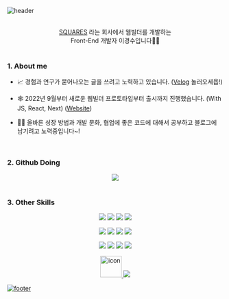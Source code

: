 ![header](https://capsule-render.vercel.app/api?type=waving&color=7F7FD5&text=KyungSoo%20%20&height=200&fontSize=90&fontColor=ffffff)

<br />

<div align="center">
  <a href="https://qshop.ai">SQUARES</a> 라는 회사에서 웹빌더를 개발하는 
</div>
<div align="center">
  Front-End 개발자 이경수입니다👋🏻
</div>

<br />

### 1. About me

- 📈 경험과 연구가 묻어나오는 글을 쓰려고 노력하고 있습니다. ([Velog](https://velog.io/@keinn51) 놀러오세욥!)

- 🕸 2022년 9월부터 새로운 웹빌더 프로토타입부터 출시까지 진행했습니다. (With JS, React, Next) ([Website](https://qshop.ai/))
- 💪🏻 올바른 성장 방법과 개발 문화, 협업에 좋은 코드에 대해서 공부하고 블로그에 남기려고 노력중입니다~!

<br/>

### 2. Github Doing

<div align='center'>
  <img src="https://github-profile-trophy.vercel.app/?username=keinn51&margin-w=15&row=2&column=4">
</div>

<!--

<br/>

<div align='center'>
  <img style="height:180px" src="https://github-readme-stats.vercel.app/api/top-langs/?username=keinn51&layout=compact&hide_border=true&bg_color=30,91eae4,86A8E7&title_color=fff&text_color=fff" />
</div>

-->

<br/>

### 3. Other Skills

<p align=center>
  <img src="https://img.shields.io/badge/React-1572B6?style=flat&logo=React&logoColor=white"/>
  <img src="https://img.shields.io/badge/Redux-764ABC?style=flat&logo=Redux&logoColor=white"/>
  <img src="https://img.shields.io/badge/Recoil-000000?style=flat&logoColor=white"/>
  <img src="https://img.shields.io/badge/TypeScript-3178C6?style=flat-square&logo=TypeScript&logoColor=white"/>
<p>
<p align=center>

  <img src="https://img.shields.io/badge/EmotionJS-5B0BB5?style=flat&logoColor=white"/>
  <img src="https://img.shields.io/badge/SCSS-5B0BB5?style=flat&logoColor=white"/>
  <img src="https://img.shields.io/badge/Jira-0052CC?style=flat&logo=Jira&logoColor=white"/>
  <img src="https://img.shields.io/badge/Express-000000?style=flat&logo=Express&logoColor=white"/>
</p>
<p align=center>
  <img src="https://img.shields.io/badge/Firebase-FFCA28?style=flat&logo=Firebase&logoColor=white"/>
  <img src="https://img.shields.io/badge/GitHub Pages-222222?style=flat&logo=GitHub Pages&logoColor=white"/>
  <img src="https://img.shields.io/badge/Jest-C21325?style=flat&logo=Jest&logoColor=white"/>
  <img src="https://img.shields.io/badge/Swagger-85EA2D?style=flat&logo=Swagger&logoColor=white"/>
</p>  
<p align=center>
  <a href="https://github.com/keinn51"><img src="https://techstack-generator.vercel.app/github-icon.svg" alt="icon" width="50" height="50" />
  <img src="https://img.shields.io/badge/Tistory-FF5722?style=flat&logo=Blogger&logoColor=white"/>
</p>

![footer](https://capsule-render.vercel.app/api?section=footer&type=waving&color=7F7FD5)

